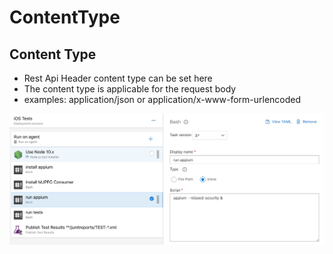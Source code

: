 # ContentType

## Content Type

* Rest Api Header content type can be set here
* The content type is applicable for the request body
* examples: application/json or application/x-www-form-urlencoded

![](../../../.gitbook/assets/image%20%2885%29.png)

